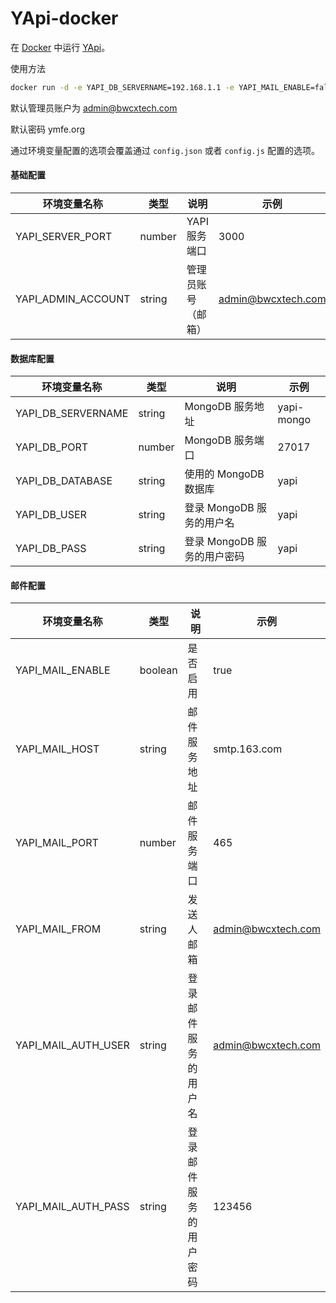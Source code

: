 # YApi-docker

在 [Docker](https://www.docker.com/) 中运行 [YApi](https://github.com/YMFE/yapi)。

使用方法

```bash
docker run -d -e YAPI_DB_SERVERNAME=192.168.1.1 -e YAPI_MAIL_ENABLE=false -p 3000:3000 yaokun/yapi:latest
```

默认管理员账户为 admin@bwcxtech.com

默认密码 ymfe.org

通过环境变量配置的选项会覆盖通过 `config.json` 或者 `config.js` 配置的选项。

#### 基础配置

| 环境变量名称       | 类型   | 说明               | 示例               |
| ------------------ | ------ | ------------------ | ------------------ |
| YAPI_SERVER_PORT   | number | YAPI服务端口       | 3000               |
| YAPI_ADMIN_ACCOUNT | string | 管理员账号（邮箱） | admin@bwcxtech.com |

#### 数据库配置

| 环境变量名称       | 类型   | 说明                        | 示例       |
| ------------------ | ------ | --------------------------- | ---------- |
| YAPI_DB_SERVERNAME | string | MongoDB 服务地址            | yapi-mongo |
| YAPI_DB_PORT       | number | MongoDB 服务端口            | 27017      |
| YAPI_DB_DATABASE   | string | 使用的 MongoDB 数据库       | yapi       |
| YAPI_DB_USER       | string | 登录 MongoDB 服务的用户名   | yapi       |
| YAPI_DB_PASS       | string | 登录 MongoDB 服务的用户密码 | yapi       |

#### 邮件配置

| 环境变量名称        | 类型    | 说明                   | 示例               |
| ------------------- | ------- | ---------------------- | ------------------ |
| YAPI_MAIL_ENABLE    | boolean | 是否启用               | true               |
| YAPI_MAIL_HOST      | string  | 邮件服务地址           | smtp.163.com       |
| YAPI_MAIL_PORT      | number  | 邮件服务端口           | 465                |
| YAPI_MAIL_FROM      | string  | 发送人邮箱             | admin@bwcxtech.com |
| YAPI_MAIL_AUTH_USER | string  | 登录邮件服务的用户名   | admin@bwcxtech.com |
| YAPI_MAIL_AUTH_PASS | string  | 登录邮件服务的用户密码 | 123456             |